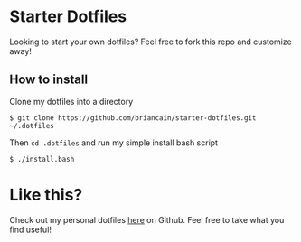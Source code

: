 # Starter Dotfiles

Looking to start your own dotfiles? Feel free to fork this repo and customize away!

## How to install

Clone my dotfiles into a directory

    $ git clone https://github.com/briancain/starter-dotfiles.git ~/.dotfiles

Then `cd .dotfiles` and run my simple install bash script

    $ ./install.bash

# Like this?

Check out my personal dotfiles [here](https://github.com/briancain/dotfiles) on Github. Feel free to take what you find useful!
